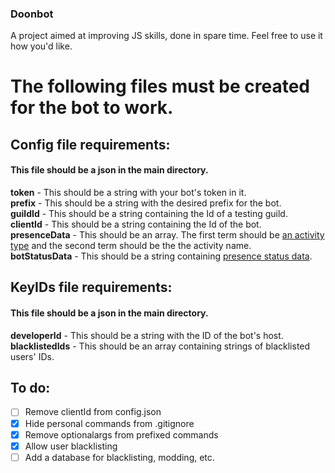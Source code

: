 ### Doonbot
A project aimed at improving JS skills, done in spare time. Feel free to use it how you'd like.

# The following files must be created for the bot to work.

## Config file requirements:
#### This file should be a json in the main directory.
**token** - This should be a string with your bot's token in it.  
**prefix** - This should be a string with the desired prefix for the bot.  
**guildId** - This should be a string containing the Id of a testing guild.  
**clientId** - This should be a string containing the Id of the bot.  
**presenceData** - This should be an array. The first term should be [an activity type](https://discord.js.org/#/docs/discord.js/stable/typedef/ActivityType) and the second term should be the the activity name.  
**botStatusData** - This should be a string containing [presence status data](https://discord.js.org/#/docs/discord.js/stable/typedef/PresenceStatusData).  

## KeyIDs file requirements:
#### This file should be a json in the main directory.
**developerId** - This should be a string with the ID of the bot's host.  
**blacklistedIds** - This should be an array containing strings of blacklisted users' IDs.

## To do:

- [ ] Remove clientId from config.json
- [X] Hide personal commands from .gitignore
- [X] Remove optionalargs from prefixed commands
- [X] Allow user blacklisting
- [ ] Add a database for blacklisting, modding, etc.